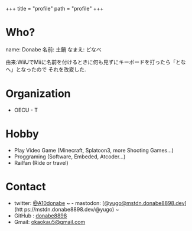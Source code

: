 +++
title = "profile"
path = "profile"
+++

# Who?
name: Donabe
名前: 土鍋
なまえ: どなべ

由来:WiiUでMiiに名前を付けるときに何も見ずにキーボードを打ったら「となへ」となったので
それを改変した.
# Organization
- OECU - T

# Hobby

- Play Video Game (Minecraft, Splatoon3, more Shooting Games...)
- Proggraming (Software, Embeded,  Atcoder...)
- Railfan (Ride or travel)

# Contact

- twitter: [@A10donabe](https://twitter.com/A10donabe)
~ - mastodon: [@yugo@mstdn.donabe8898.dev](htt ps://mstdn.donabe8898.dev/@yugo) ~
- GitHub : [donabe8898](https://github.com/donabe8898)
- Gmail: [okaokau5@gmail.com](okaokau5@gmail.com)


